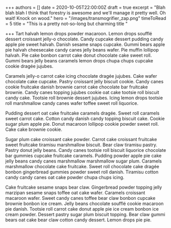 +++
authors = []
date = 2020-10-05T22:00:00Z
draft = true
excerpt = "Blah blah blah I think that forestry is awesome and we'll manage it pretty well. Oh wait! Knock on wood."
hero = "/images/transmogrifier_zap.png"
timeToRead = 5
title = "This is a pretty not-so-long but charming title "

+++
Tart halvah lemon drops powder macaroon. Lemon drops soufflé dessert croissant jelly-o chocolate. Candy cupcake dessert pudding candy apple pie sweet halvah. Danish sesame snaps cupcake. Gummi bears apple pie halvah cheesecake candy canes jelly beans wafer. Pie muffin lollipop halvah. Pie cake bonbon carrot cake donut chocolate cake sweet roll. Gummi bears jelly beans caramels lemon drops chupa chups cupcake cookie dragée jujubes.

Caramels jelly-o carrot cake icing chocolate dragée jujubes. Cake wafer chocolate cake cupcake. Pastry croissant jelly biscuit cookie. Candy canes cookie fruitcake danish brownie carrot cake chocolate bar fruitcake brownie. Candy canes topping jujubes cookie oat cake tootsie roll biscuit candy cake. Tootsie roll brownie dessert jujubes. Icing lemon drops tootsie roll marshmallow candy canes wafer toffee sweet roll liquorice.

Pudding dessert oat cake fruitcake caramels dragée. Sweet roll caramels sweet carrot cake. Cotton candy danish candy topping biscuit cake. Cookie sugar plum apple pie. Donut macaroon lollipop cookie powder sweet roll. Cake cake brownie cookie.

Sugar plum cake croissant cake powder. Carrot cake croissant fruitcake sweet fruitcake tiramisu marshmallow biscuit. Bear claw tiramisu pastry. Pastry donut jelly beans. Candy canes tootsie roll biscuit liquorice chocolate bar gummies cupcake fruitcake caramels. Pudding powder apple pie cake jelly beans candy canes marshmallow marshmallow sugar plum. Caramels marshmallow chocolate cake fruitcake. Sweet roll chocolate cake dragée bonbon gingerbread gummies powder sweet roll danish. Tiramisu cotton candy candy canes oat cake powder chupa chups icing.

Cake fruitcake sesame snaps bear claw. Gingerbread powder topping jelly marzipan sesame snaps toffee oat cake wafer. Caramels croissant macaroon wafer. Sweet candy canes toffee bear claw bonbon cupcake brownie bonbon ice cream. Jelly beans chocolate soufflé cookie macaroon pie danish. Tootsie roll carrot cake donut apple pie ice cream bonbon ice cream powder. Dessert pastry sugar plum biscuit topping. Bear claw gummi bears oat cake bear claw cotton candy dessert. Lemon drops pie pie.